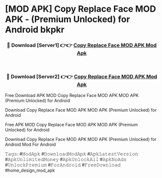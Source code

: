 # [MOD APK] Copy Replace Face MOD APK - (Premium Unlocked) for Android bkpkr



<div align="center">
<h3>🔴 Download [Server1] 👉👉 <a href="https://momento.my/?title=Copy_Replace_Face_MOD_APK">Copy Replace Face MOD APK Mod Apk</a></h3><br>

<h3>🔴 Download [Server2] 👉👉 <a href="https://momento.my/?title=Copy_Replace_Face_MOD_APK">Copy Replace Face MOD APK Mod Apk</a></h3>
</div>



Free Download APK MOD Copy Replace Face MOD APK MOD APK (Premium Unlocked) for Android

Download Copy Replace Face MOD APK MOD APK (Premium Unlocked) for Android

Free APK MOD Copy Replace Face MOD APK MOD APK (Premium Unlocked) for Android

Download Copy Replace Face MOD APK MOD APK (Premium Unlocked) for Android Mod For Android

𝚃𝚊𝚐𝚜: #𝙼𝚘𝚍𝙰𝚙𝚔 #𝙳𝚘𝚠𝚗𝚕𝚘𝚊𝚍𝙼𝚘𝚍𝙰𝚙𝚔 #𝙰𝚙𝚔𝙻𝚊𝚝𝚎𝚜𝚝𝚅𝚎𝚛𝚜𝚒𝚘𝚗 #𝙰𝚙𝚔𝚄𝚗𝚕𝚒𝚖𝚒𝚝𝚎𝚍𝙼𝚘𝚗𝚎𝚢 #𝙰𝚙𝚔𝚄𝚗𝚕𝚘𝚌𝚔𝙰𝚕𝚕 #𝙰𝚙𝚔𝙽𝚘𝙰𝚍𝚜 #𝚄𝚗𝚕𝚘𝚌𝚔𝙿𝚛𝚎𝚖𝚒𝚞𝚖 #𝙵𝚘𝚛𝙰𝚗𝚍𝚛𝚘𝚒𝚍 #𝙵𝚛𝚎𝚎𝙳𝚘𝚠𝚗𝚕𝚘𝚊𝚍 #home_design_mod_apk
